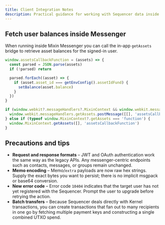 ```yaml
---
title: Client Integration Notes
description: Practical guidance for working with Sequencer data inside your applications.
---
```


## Fetch user balances inside Messenger

When running inside Mixin Messenger you can call the in-app `getAssets` bridge to retrieve asset
balances for the signed-in user.

```javascript
window.assetsCallbackFunction = (assets) => {
  const parsed = JSON.parse(assets)
  if (!parsed) return

  parsed.forEach((asset) => {
    if (asset.asset_id === getEnvConfig().assetIdFund) {
      setBalance(asset.balance)
    }
  })
}

if (window.webkit?.messageHandlers?.MixinContext && window.webkit.messageHandlers.getAssets) {
  window.webkit.messageHandlers.getAssets.postMessage([[], 'assetsCallbackFunction'])
} else if (typeof window.MixinContext?.getAssets === 'function') {
  window.MixinContext.getAssets([], 'assetsCallbackFunction')
}
```

## Precautions and tips

- **Request and response formats** – JWT and OAuth authentication work the same way as the legacy
  APIs. Any messenger-centric endpoints such as contacts, messages, or groups remain unchanged.
- **Memo encoding** – Memo/`extra` payloads are now raw hex strings. Supply the exact bytes you want
  to persist; there is no implicit msgpack or base64 conversion.
- **New error code** – Error code `10404` indicates that the target user has not yet registered with
  the Sequencer. Prompt the user to upgrade before retrying the action.
- **Batch transfers** – Because Sequencer deals directly with Kernel transactions, you can create
  transactions that fan out to many recipients in one go by fetching multiple payment keys and
  constructing a single combined UTXO spend.
